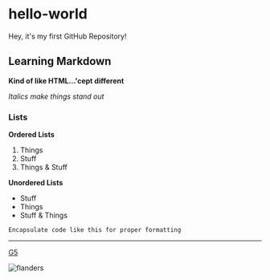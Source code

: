# hello-world
Hey, it's my first GitHub Repository!

## Learning Markdown
**Kind of like HTML...'cept different**

*Italics make things stand out*

### Lists
**Ordered Lists**
1. Things
2. Stuff
3. Things & Stuff

**Unordered Lists**
- Stuff
- Things
- Stuff & Things

`Encapsulate code like this for proper formatting`

---
[G5](https://www.getg5.com)

![flanders](https://user-images.githubusercontent.com/103955308/164332169-10bf9fb6-2b4a-4f56-bfb4-36da18af2e5c.jpg)
